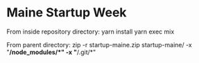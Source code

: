 # Maine Startup Week

From inside repository directory:
yarn install
yarn exec mix

From parent directory:
zip -r startup-maine.zip startup-maine/ -x "**/node_modules/*" -x "**/.git/*"
